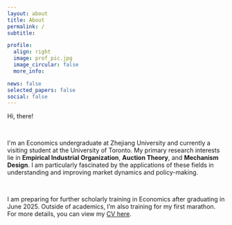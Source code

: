 ```yaml
---
layout: about
title: About
permalink: /
subtitle: 

profile:
  align: right
  image: prof_pic.jpg
  image_circular: false
  more_info: 

news: false
selected_papers: false
social: false
---
```

Hi, there!

<br>

I'm an Economics undergraduate at Zhejiang University and currently a visiting student at the University of Toronto. My primary research interests lie in **Empirical Industrial Organization**, **Auction Theory**, and **Mechanism Design**. I am particularly fascinated by the applications of these fields in understanding and improving market dynamics and policy-making.

<br>

I am preparing for further scholarly training in Economics after graduating in June 2025. Outside of academics, I’m also training for my first marathon. For more details, you can view my [CV here](assets/pdf/cv-myy.pdf).
